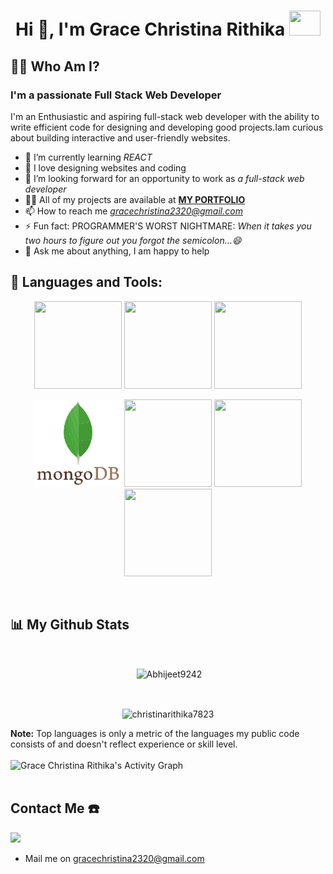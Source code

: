 <!-- ### Hi there 👋 -->

<!--
**christinarithika7823/christinarithika7823** is a ✨ _special_ ✨ repository because its `README.md` (this file) appears on your GitHub profile.

Here are some ideas to get you started:

- 🔭 I’m currently working on ...
- 🌱 I’m currently learning ...
- 👯 I’m looking to collaborate on ...
- 🤔 I’m looking for help with ...
- 💬 Ask me about ...
- 📫 How to reach me: ...
- 😄 Pronouns: ...
- ⚡ Fun fact: ....
-->



<h1 align="center">Hi 👋, I'm Grace Christina Rithika  <img src="https://media4.giphy.com/media/LYBHgc2yiO07G3dkkQ/giphy.gif?cid=ecf05e47614e5dwpox0f8mnt0gdfk576uq9zwnu26fasss7l&rid=giphy.gif&ct=g" width="50px" height="40px"/></h1>

##  🙋‍♂️ Who Am I?
<h3 >I'm a passionate Full Stack Web Developer </h3>
<p>I'm an Enthusiastic and aspiring full-stack web developer with the ability to write efficient code for designing and developing good projects.Iam curious about building interactive and user-friendly websites.</p>

 - 🌱 I’m currently learning *REACT*
 - 💓  I love designing websites and coding
 - 👯 I’m looking forward for an opportunity to work as *a full-stack web developer*
 - 👨‍💻 All of my projects are available at **[MY PORTFOLIO](https://portfoliofinal-jet.vercel.app/)**
 - 📫 How to reach me *gracechristina2320@gmail.com*
 - ⚡ Fun fact: PROGRAMMER'S WORST NIGHTMARE: *When it takes you two hours to figure out you forgot the semicolon...😄*
 - 💬 Ask me about anything, I am happy to help

  ## 🚀 Languages and Tools:

<p align="center"> 
<img src="https://cdn.jsdelivr.net/gh/devicons/devicon/icons/html5/html5-original.svg" height="140px" width="140px"/>        
    <img src="https://cdn.jsdelivr.net/gh/devicons/devicon/icons/css3/css3-original.svg" height="140px" width="140px"/>
   <img src="https://cdn.jsdelivr.net/gh/devicons/devicon/icons/javascript/javascript-original.svg" height="140px" width="140px"/>
  </p>
  <p align="center">
         <img src="https://raw.githubusercontent.com/devicons/devicon/master/icons/mongodb/mongodb-original-wordmark.svg" alt="mongodb" height="140px" width="140px"/>
    <img src="https://cdn.jsdelivr.net/gh/devicons/devicon/icons/express/express-original.svg" height="140px" width="140px"/>     
     <img src="https://cdn.jsdelivr.net/gh/devicons/devicon/icons/react/react-original-wordmark.svg" height="140px" width="140px"/>
       <img src="https://cdn.jsdelivr.net/gh/devicons/devicon/icons/nodejs/nodejs-original-wordmark.svg" height="140px" width="140px"/>
</p>
<!--      <img src="https://raw.githubusercontent.com/devicons/devicon/master/icons/express/express-original-wordmark.svg" alt="express" width="40" height="40"/>  -->
<!--   <img src="https://www.vectorlogo.zone/logos/getpostman/getpostman-icon.svg" alt="postman" width="45" height="45"/>  -->
<!--    <img src="https://img.icons8.com/color/48/000000/git.png" height="140px" width="140px"/>  -->
  

<!--  <p align="center" > -->
<!--   <img  src="https://img.shields.io/badge/-React-61DBFB?style=for-the-badge&labelColor=black&logo=react&logoColor=61DBFB""https://img.shields.io/badge/-Javascript-F0DB4F?style=for-the-badge&labelColor=black&logo=javascript&logoColor=F0DB4F"> -->
<!--    <img src="https://cdn.jsdelivr.net/gh/devicons/devicon/icons/html5/html5-original-wordmark.svg" height="150px" width="150px"/> -->
<!--   <div display="flex">
  <div align="center">
   <h3 >HTML</h3>
   <img src="https://cdn.jsdelivr.net/gh/devicons/devicon/icons/html5/html5-original.svg" height="140px" width="140px"/>      
  </div>
  <div align="center">
   <h3 >HTML</h3>
   <img src="https://cdn.jsdelivr.net/gh/devicons/devicon/icons/html5/html5-original.svg" height="140px" width="140px"/>      
  </div>
  </div> -->
  
  

<!-- [![React Badge](https://img.shields.io/badge/-React-61DBFB?style=for-the-badge&labelColor=black&logo=react&logoColor=61DBFB)](#)  [![Javascript Badge](https://img.shields.io/badge/-Javascript-F0DB4F?style=for-the-badge&labelColor=black&logo=javascript&logoColor=F0DB4F)](#) [![Typescript Badge](https://img.shields.io/badge/-Typescript-007acc?style=for-the-badge&labelColor=black&logo=typescript&logoColor=007acc)](#) [![Nodejs Badge](https://img.shields.io/badge/-Nodejs-3C873A?style=for-the-badge&labelColor=black&logo=node.js&logoColor=3C873A)](#) [![GraphQL Badge](https://img.shields.io/badge/-GraphQl-e535ab?style=for-the-badge&labelColor=black&logo=node.js&logoColor=e535ab)](#) -->
<br/>
<!-- <p align="center"><img alt="Subham Raoniar's Top Languages" src="https://github-readme-stats.vercel.app/api/top-langs/?username=christinarithika7823&langs_count=8&count_private=true&layout=compact&theme=react&hide_border=true&bg_color=0D1117"/>
       
</p> -->
 

## 📊 My Github Stats

  <br/>
  <p align="center">&nbsp;<img align="center" src="https://github-readme-stats.vercel.app/api?username=christinarithika7823&theme=radical&show_icons=true" alt="Abhijeet9242" /></p>
<br>
<p align="center"><img align="center" src="https://github-readme-streak-stats.herokuapp.com/?user=christinarithika7823&&theme=highcontrast" alt="christinarithika7823" /></p>
  <b>Note:</b> Top languages is only a metric of the languages my public code consists of and doesn't reflect experience or skill level.


<br/>
<br/>
<img alt="Grace Christina Rithika's Activity Graph" src="https://activity-graph.herokuapp.com/graph?username=Pratiksingh26
&bg_color=0D1117&color=5BCDEC&line=5BCDEC&point=FFFFFF&hide_border=true" />

<br/>
<br/>

## Contact Me ☎️
<p align="left">

<a href = "https://www.linkedin.com/in/grace-christina-rithika-65a9bb1a2/"><img src="https://img.icons8.com/fluent/48/000000/linkedin.png"/></a>
 * Mail me on gracechristina2320@gmail.com

</p>
